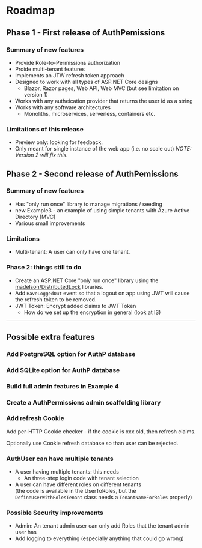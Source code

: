 # Roadmap

## Phase 1 - First release of AuthPemissions

### Summary of new features

- Provide Role-to-Permissions authorization
- Proide multi-tenant features
- Implements an JTW refresh token approach
- Designed to work with all types of ASP.NET Core designs
  - Blazor, Razor pages, Web API, Web MVC (but see limitation on version 1)
- Works with any autheication provider that returns the user id as a string
- Works with any software architectures
  - Monoliths, microservices, serverless, containers etc.

### Limitations of this release

- Preview only: looking for feedback.
- Only meant for single instance of the web app (i.e. no scale out) *NOTE: Version 2 will fix this.*

## Phase 2 - Second release of AuthPemissions

### Summary of new features

- Has "only run once" library to manage migrations / seeding
- new Example3 - an example of using simple tenants with Azure Active Directory (MVC)
- Various small improvements 

### Limitations 

- Multi-tenant: A user can only have one tenant.

### Phase 2: things still to do 

- Create an ASP.NET Core "only run once" library using the [madelson/DistributedLock](https://github.com/madelson/DistributedLock) libraries.
- Add `HaveLoggedOut` event so that a logout on app using JWT will cause the refresh token to be removed.
- JWT Token: Encrypt added claims to JWT Token
  - How do we set up the encryption in general (look at IS)

----

## Possible extra features

### Add PostgreSQL option for AuthP database

### Add SQLite option for AuthP database

### Build full admin features in Example 4

### Create a AuthPermissions admin scaffolding library

### Add refresh Cookie

Add per-HTTP Cookie checker - if the cookie is xxx old, then refresh claims.

Optionally use Cookie refresh database so than user can be rejected.

### AuthUser can have multiple tenants

- A user having multiple tenants: this needs
  - An three-step login code with tenant selection
- A user can have different roles on different tenants  
(the code is available in the UserToRoles, but the `DefineUserWithRolesTenant` class needs a `TenantNameForRoles` properly)

### Possible Security improvements

- Admin: An tenant admin user can only add Roles that the tenant admin user has
- Add logging to everything (especially anything that could go wrong)  


